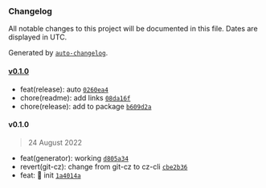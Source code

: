 ### Changelog

All notable changes to this project will be documented in this file. Dates are displayed in UTC.

Generated by [`auto-changelog`](https://github.com/CookPete/auto-changelog).

#### [v0.1.0](https://github.com/Mikaleb/Jewel-Theme/compare/v0.1.0...v0.1.0)

- feat(release): auto [`0260ea4`](https://github.com/Mikaleb/Jewel-Theme/commit/0260ea46b1030240279bc02ff8f4e790b4009949)
- chore(readme): add links [`08da16f`](https://github.com/Mikaleb/Jewel-Theme/commit/08da16fc6af8afd0ed1cbddd646ce0181e0a6f26)
- chore(release): add to package [`b609d2a`](https://github.com/Mikaleb/Jewel-Theme/commit/b609d2a219f0625417262f6cd425dc40984beb46)

#### v0.1.0

> 24 August 2022

- feat(generator): working [`d805a34`](https://github.com/Mikaleb/Jewel-Theme/commit/d805a340889cf7cc155c7b2ddeb0e5249427bfd6)
- revert(git-cz): change from git-cz to cz-cli [`cbe2b36`](https://github.com/Mikaleb/Jewel-Theme/commit/cbe2b369e2141ae48346dcf25fcbbfb8295188b4)
- feat: 🎸 init [`1a4014a`](https://github.com/Mikaleb/Jewel-Theme/commit/1a4014a7068777f0e9662414c1a1f5438840fc5e)
